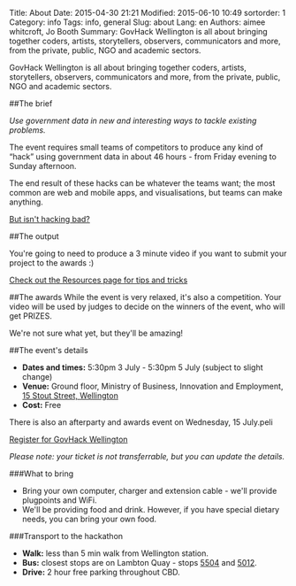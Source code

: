 Title: About
Date: 2015-04-30 21:21
Modified: 2015-06-10 10:49
sortorder: 1
Category: info
Tags: info, general
Slug: about
Lang: en
Authors: aimee whitcroft, Jo Booth
Summary: GovHack Wellington is all about bringing together coders, artists, storytellers, observers, communicators and more, from the private, public, NGO and academic sectors.

GovHack Wellington is all about bringing together coders, artists, storytellers, observers, communicators and more, from the private, public, NGO and academic sectors.

##The brief

_Use government data in new and interesting ways to tackle existing problems._

The event requires small teams of competitors to produce any kind of “hack” using government data in about 46 hours - from Friday evening to Sunday afternoon. 

The end result of these hacks can be whatever the teams want; the most common are web and mobile apps, and visualisations, but teams can make anything.

[But isn't hacking bad?]({filename}/articles/isnt-hacking-bad.md)

##The output

You're going to need to produce a 3 minute video if you want to submit your project to the awards :)

[Check out the Resources page for tips and tricks]({filename}/pages/resources.md)

##The awards
While the event is very relaxed, it's also a competition. Your video will be used by judges to decide on the winners of the event, who will get PRIZES.

We're not sure what yet, but they'll be amazing!

##The event's details

* **Dates and times:** 5:30pm 3 July - 5:30pm 5 July (subject to slight change)
* **Venue:** Ground floor, Ministry of Business, Innovation and Employment, [15 Stout Street, Wellington](https://goo.gl/maps/poy6l)
* **Cost:** Free

There is also an afterparty and awards event on Wednesday, 15 July.peli

[Register for GovHack Wellington](http://www.eventbrite.co.nz/e/govhack-wellington-tickets-16287880489)

_Please note: your ticket is not transferrable, but you can update the details._

###What to bring

* Bring your own computer, charger and extension cable - we'll provide plugpoints and WiFi.
* We'll be providing food and drink. However, if you have special dietary needs, you can bring your own food. 

###Transport to the hackathon

* **Walk:** less than 5 min walk from Wellington station.
* **Bus:** closest stops are on Lambton Quay - stops [5504](http://www.metlink.org.nz/stop/5504) and [5012](http://www.metlink.org.nz/stop/5012).
* **Drive:** 2 hour free parking throughout CBD.


